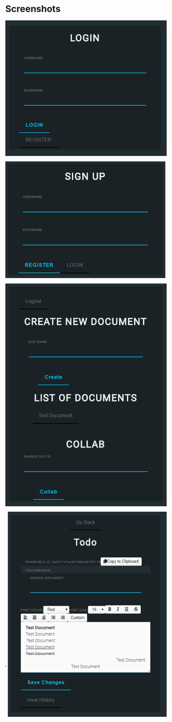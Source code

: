 Screenshots
===========
[![Login](screenshots/Login.PNG)](screenshots/Login.PNG)

[![Register](screenshots/Signup.PNG)](screenshots/Signup.PNG)

[![Documents](screenshots/Documents.PNG)](screenshots/Documents.PNG)

[![Document](screenshots/Document.PNG)](screenshots/Document.PNG)
